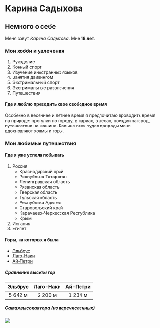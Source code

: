 # Карина Садыхова
## Немного о себе
Меня зовут _Карина Садыхова_. Мне **18 лет**.
### Мои хобби и увлечения
1. Рукоделие
2. Конный спорт
3. Изучение иностранных языков
4. Занятия дайвингом
5. Экстримальный спорт
6. Экстримальные развлечения
7. Путешествия
#### Где я люблю проводить свое свободное время
Особенно в весеннее и летнее время я предпочитаю проводить время на природе: прогулки по городу, в парках, в лесах, поездки загород, путешествия на машине. Больше всех чудес природы меня вдохновляют холмы и горы.
### Мои любимые путешествия
#### Где я уже успела побывать
1. Россия
    - Краснодарский край
    - Республика Татарстан
    - Ленинградская область
    - Рязанская область
    - Тверская область
    - Тульская область
    - Республика Адыгея
    - Старовольский край
    - Карачаево-Черкесская Республика
    - Крым
2. Испания 
3. Египет
#### Горы, на которых я была
+ [Эльбрус](http://fb.ru/article/147896/elbrus---gora-na-bolshom-kavkaze)
+ [Лаго-Наки](http://fb.ru/article/123213/lagonaki-dostoprimechatelnosti---nastoyaschie-chudesa)
+ [Ай-Петри](http://fb.ru/article/357334/kak-dobratsya-do-ay-petri-iz-yaltyi---opisanie-osobennosti-i-rekomendatsii)
##### Сравнение высоты гор
Эльбрус|Лаго-Наки|Ай-Петри
:---:|:---:|:---:
5 642 м|2 200 м|1 234 м

##### Самая высокая гора (из перечисленных)
![](https://www.cheltv.ru/wp-content/uploads/2017/03/detlib70_ru-%D0%AD%D0%BB%D1%8C%D0%B1%D1%80%D1%83%D1%81-%D0%B3%D0%BE%D1%80%D0%B0-%D0%B2%D0%B5%D1%80%D1%88%D0%B8%D0%BD%D0%B0.jpg)

